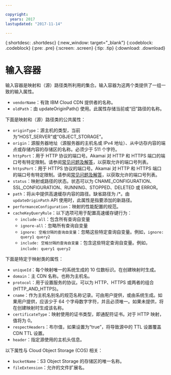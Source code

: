 ```yaml
---

copyright:
  years: 2017
lastupdated: "2017-11-14"

---
```


{:shortdesc: .shortdesc}
{:new_window: target="_blank"}
{:codeblock: .codeblock}
{:pre: .pre}
{:screen: .screen}
{:tip: .tip}
{:download: .download}

# 输入容器
输入容器是映射和（源）路径类所利用的集合。输入容器为这两个类提供了一组一致的输入属性。

* `vendorName`：有效 IBM Cloud CDN 提供者的名称。
* `oldPath`：由 updateOriginPath() 使用。此属性存储当前或“旧”路径的名称。

下面是映射和（源）路径类的公共属性：
* `originType`：源主机的类型，当前为“HOST_SERVER”或“OBJECT_STORAGE”。
* `origin`：源服务器地址（源服务器的主机名或 IPv4 地址）、从中访存内容的端点或存储内容的存储区的名称。必须少于 511 个字符。
* `httpPort`：用于 HTTP 协议的端口号。Akamai 对 HTTP 和 HTTPS 端口的端口号有特定限制。请参阅[常见问题及解答](faq.html#are-there-any-restrictions-on-what-http-and-https-port-numbers-are-allowed-for-akamai-)，以获取允许的端口号列表。
* `httpsPort`：用于 HTTPS 协议的端口号。Akamai 对 HTTP 和 HTTPS 端口的端口号有特定限制。请参阅[常见问题及解答](faq.html#are-there-any-restrictions-on-what-http-and-https-port-numbers-are-allowed-for-akamai-)，以获取允许的端口号列表。
* `status`：映射或路径的状态。状态可以为 CNAME_CONFIGURATION、SSL_CONFIGURATION、RUNNING、STOPPED、DELETED 或 ERROR。
* `path`：将从中提供高速缓存内容的路径。缺省路径为 /\*。由 `updateOriginPath` API 使用时，此属性是指要添加的新路径。
* `performanceConfiguration`：映射的性能配置的规范。
* `cacheKeyQueryRule`：以下选项可用于配置高速缓存键行为：
  * `include-all`：包含所有查询自变量
  * `ignore-all`：忽略所有查询自变量
  * `ignore: 空格分隔的查询自变量`：忽略这些特定查询自变量。例如，`ignore: query1 query2`
  * `include: 空格分隔的查询自变量`：包含这些特定查询自变量。例如，`include: query1 query2`

下面是特定于映射类的属性：

* `uniqueId`：每个映射唯一的系统生成的 10 位数标识。在创建映射时生成。
* `domain`：主 CDN 名称。也称为主机名。
* `protocol`：用于设置服务的协议。可以为 HTTP、HTTPS 或两者的组合 (HTTP_AND_HTTPS)。
* `cname`：作为主机名别名的规范名称记录。可由用户提供，或由系统生成。如果用户提供，应该少于 64 个字母数字字符，并且必须唯一。如果未提供，将在创建映射时生成该名称。
* `certificateType`：映射使用的证书类型，即通配符证书。对于 HTTP 映射，值将为 0。
* `respectHeaders`：布尔值，如果设置为“true”，将导致源中的 TTL 设置覆盖 CDN TTL 设置。
* `header`：指定源使用的主机头信息。

以下属性与 Cloud Object Storage (COS) 相关：  
* `bucketName`：S3 Object Storage 的存储区的唯一名称。  
* `fileExtension`：允许的文件扩展名。


